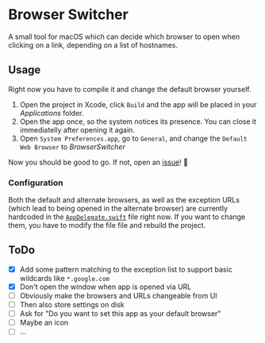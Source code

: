 # Browser Switcher

A small tool for macOS which can decide which browser to open when clicking on a
link, depending on a list of hostnames.


## Usage

Right now you have to compile it and change the default browser yourself.

1. Open the project in Xcode, click `Build` and the app will be placed in your
_Applications_ folder.
2. Open the app once, so the system notices its presence. You can close it
immediatelly after opening it again.
3. Open `System Preferences.app`, go to `General`, and change the `Default Web
Browser` to *BrowserSwitcher*

Now you should be good to go. If not, open an
[issue](https://github.com/0bmxa/BrowserSwitcher/issues)! 🎉


### Configuration

Both the default and alternate browsers, as well as the exception URLs (which
lead to being opened in the alternate browser) are currently hardcoded in the
[`AppDelegate.swift`](BrowserSwitcher/AppDelegate.swift) file right now. If you want to change them, you have to
modify the file file and rebuild the project.


## ToDo

- [x] Add some pattern matching to the exception list to support basic wildcards like `*.google.com`
- [x] Don't open the window when app is opened via URL
- [ ] Obviously make the browsers and URLs changeable from UI
- [ ] Then also store settings on disk
- [ ] Ask for "Do you want to set this app as your default browser"
- [ ] Maybe an icon
- [ ] …
